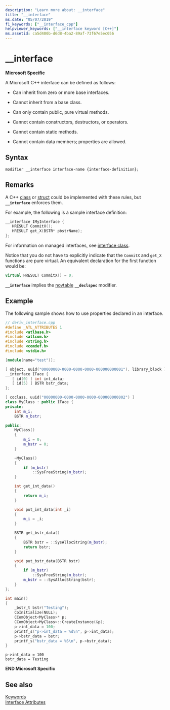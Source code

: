 ```yaml
---
description: "Learn more about: __interface"
title: "__interface"
ms.date: "05/07/2019"
f1_keywords: ["__interface_cpp"]
helpviewer_keywords: ["__interface keyword [C++]"]
ms.assetid: ca5d400b-d6d8-4ba2-89af-73f67e5ec056
---
```

# __interface

**Microsoft Specific**

A Microsoft C++ interface can be defined as follows:

- Can inherit from zero or more base interfaces.

- Cannot inherit from a base class.

- Can only contain public, pure virtual methods.

- Cannot contain constructors, destructors, or operators.

- Cannot contain static methods.

- Cannot contain data members; properties are allowed.

## Syntax

```
modifier __interface interface-name {interface-definition};
```

## Remarks

A C++ [class](../cpp/class-cpp.md) or [struct](../cpp/struct-cpp.md) could be implemented with these rules, but **`__interface`** enforces them.

For example, the following is a sample interface definition:

```cpp
__interface IMyInterface {
   HRESULT CommitX();
   HRESULT get_X(BSTR* pbstrName);
};
```

For information on managed interfaces, see [interface class](../extensions/interface-class-cpp-component-extensions.md).

Notice that you do not have to explicitly indicate that the `CommitX` and `get_X` functions are pure virtual. An equivalent declaration for the first function would be:

```cpp
virtual HRESULT CommitX() = 0;
```

**`__interface`** implies the [novtable](../cpp/novtable.md) **`__declspec`** modifier.

## Example

The following sample shows how to use properties declared in an interface.

```cpp
// deriv_interface.cpp
#define _ATL_ATTRIBUTES 1
#include <atlbase.h>
#include <atlcom.h>
#include <string.h>
#include <comdef.h>
#include <stdio.h>

[module(name="test")];

[ object, uuid("00000000-0000-0000-0000-000000000001"), library_block ]
__interface IFace {
   [ id(0) ] int int_data;
   [ id(5) ] BSTR bstr_data;
};

[ coclass, uuid("00000000-0000-0000-0000-000000000002") ]
class MyClass : public IFace {
private:
    int m_i;
    BSTR m_bstr;

public:
    MyClass()
    {
        m_i = 0;
        m_bstr = 0;
    }

    ~MyClass()
    {
        if (m_bstr)
            ::SysFreeString(m_bstr);
    }

    int get_int_data()
    {
        return m_i;
    }

    void put_int_data(int _i)
    {
        m_i = _i;
    }

    BSTR get_bstr_data()
    {
        BSTR bstr = ::SysAllocString(m_bstr);
        return bstr;
    }

    void put_bstr_data(BSTR bstr)
    {
        if (m_bstr)
            ::SysFreeString(m_bstr);
        m_bstr = ::SysAllocString(bstr);
    }
};

int main()
{
    _bstr_t bstr("Testing");
    CoInitialize(NULL);
    CComObject<MyClass>* p;
    CComObject<MyClass>::CreateInstance(&p);
    p->int_data = 100;
    printf_s("p->int_data = %d\n", p->int_data);
    p->bstr_data = bstr;
    printf_s("bstr_data = %S\n", p->bstr_data);
}
```

```Output
p->int_data = 100
bstr_data = Testing
```

**END Microsoft Specific**

## See also

[Keywords](../cpp/keywords-cpp.md)<br/>
[Interface Attributes](../windows/attributes/interface-attributes.md)
